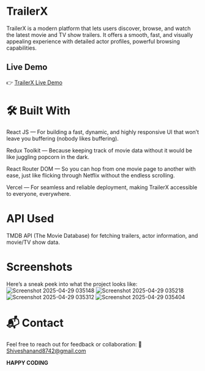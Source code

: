 # TrailerX

TrailerX is a modern platform that lets users discover, browse, and watch the latest movie and TV show trailers. It offers a smooth, fast, and visually appealing experience with detailed actor profiles, powerful browsing capabilities.

## Live Demo
👉 [TrailerX Live Demo](https://trailer-x-manumaay-mishras-projects.vercel.app/)

 # 🛠️ Built With
React JS — For building a fast, dynamic, and highly responsive UI that won’t leave you buffering (nobody likes buffering).

Redux Toolkit — Because keeping track of movie data without it would be like juggling popcorn in the dark.

React Router DOM — So you can hop from one movie page to another with ease, just like flicking through Netflix without the endless scrolling.

Vercel — For seamless and reliable deployment, making TrailerX accessible to everyone, everywhere.

# API Used
TMDB API (The Movie Database) for fetching trailers, actor information, and movie/TV show data.

# Screenshots
Here’s a sneak peek into what the project looks like:
![Screenshot 2025-04-29 035148](https://github.com/user-attachments/assets/9ae6355b-f762-487a-8033-1f0a81e94747)
![Screenshot 2025-04-29 035218](https://github.com/user-attachments/assets/5941d75c-3e5d-4791-a1b8-0c3abcbeaf41)
![Screenshot 2025-04-29 035312](https://github.com/user-attachments/assets/7dea8750-2f69-4a4c-a7ab-d0db14a30d44)
![Screenshot 2025-04-29 035404](https://github.com/user-attachments/assets/fcaf5adf-61e2-4190-ba0e-53efd4143b7e)




# 📬 Contact
Feel free to reach out for feedback or collaboration:
📧 Shiveshanand8742@gmail.com

**HAPPY CODING**
